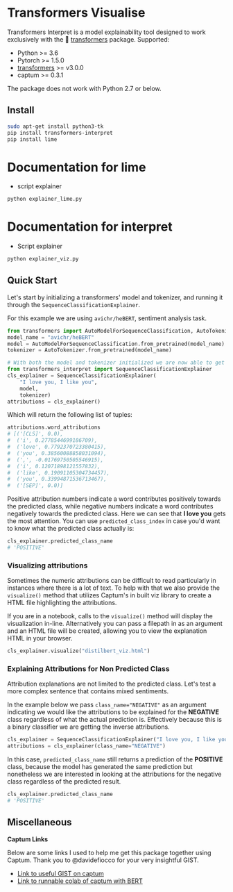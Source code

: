 # Transformers Visualise

Transformers Interpret is a model explainability tool designed to work exclusively with the 🤗  [transformers][transformers] package.
Supported:
* Python >= 3.6 
* Pytorch >= 1.5.0 
* [transformers][transformers] >= v3.0.0 
* captum >= 0.3.1 

The package does not work with Python 2.7 or below.
## Install

```bash
sudo apt-get install python3-tk
pip install transformers-interpret
pip install lime
```
# Documentation for lime
* script explainer
```bash
python explainer_lime.py
```


# Documentation for interpret
* Script explainer
```bash
python explainer_viz.py
```
## Quick Start
Let's start by initializing a transformers' model and tokenizer, and running it through the `SequenceClassificationExplainer`.

For this example we are using `avichr/heBERT`, sentiment analysis task.

```python
from transformers import AutoModelForSequenceClassification, AutoTokenizer
model_name = "avichr/heBERT"
model = AutoModelForSequenceClassification.from_pretrained(model_name)
tokenizer = AutoTokenizer.from_pretrained(model_name)

# With both the model and tokenizer initialized we are now able to get explanations on an example text.
from transformers_interpret import SequenceClassificationExplainer
cls_explainer = SequenceClassificationExplainer(
    "I love you, I like you", 
    model, 
    tokenizer)
attributions = cls_explainer()
```

Which will return the following list of tuples:

```python
attributions.word_attributions
# [('[CLS]', 0.0),
#  ('i', 0.2778544699186709),
#  ('love', 0.7792370723380415),
#  ('you', 0.38560088858031094),
#  (',', -0.01769750505546915),
#  ('i', 0.12071898121557832),
#  ('like', 0.19091105304734457),
#  ('you', 0.33994871536713467),
#  ('[SEP]', 0.0)]
```

Positive attribution numbers indicate a word contributes positively towards the predicted class, while negative numbers indicate a word contributes negatively towards the predicted class. Here we can see that **I love you** gets the most attention.
You can use `predicted_class_index` in case you'd want to know what the predicted class actually is:

```python
cls_explainer.predicted_class_name
# 'POSITIVE'
```


### Visualizing attributions

Sometimes the numeric attributions can be difficult to read particularly in instances where there is a lot of text. To help with that we also provide the `visualize()` method that utilizes Captum's in built viz library to create a HTML file highlighting the attributions.

If you are in a notebook, calls to the `visualize()` method will display the visualization in-line. Alternatively you can pass a filepath in as an argument and an HTML file will be created, allowing you to view the explanation HTML in your browser.

```python
cls_explainer.visualize("distilbert_viz.html")
```

### Explaining Attributions for Non Predicted Class

Attribution explanations are not limited to the predicted class. Let's test a more complex sentence that contains mixed sentiments.

In the example below we pass `class_name="NEGATIVE"` as an argument indicating we would like the attributions to be explained for the **NEGATIVE** class regardless of what the actual prediction is. Effectively because this is a binary classifier we are getting the inverse attributions.

```python
cls_explainer = SequenceClassificationExplainer("I love you, I like you, I also kinda dislike you", model, tokenizer)
attributions = cls_explainer(class_name="NEGATIVE")
```

In this case, `predicted_class_name` still returns a prediction of the **POSITIVE** class, because the model has generated the same prediction but nonetheless we are interested in looking at the attributions for the negative class regardless of the predicted result. 

```python
cls_explainer.predicted_class_name
# 'POSITIVE'
```

## Miscellaneous

**Captum Links**

Below are some links I used to help me get this package together using Captum. Thank you to @davidefiocco for your very insightful GIST.

- [Link to useful GIST on captum](https://gist.github.com/davidefiocco/3e1a0ed030792230a33c726c61f6b3a5)
- [Link to runnable colab of captum with BERT](https://colab.research.google.com/drive/1snFbxdVDtL3JEFW7GNfRs1PZKgNHfoNz)

[transformers]: https://huggingface.co/transformers/
